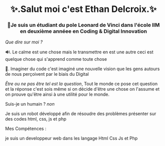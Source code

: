 <h1 align="center">✨.Salut moi c'est Ethan Delcroix.✨</h1>

<h3 align="center">📝Je suis un étudiant du pole Leonard de Vinci dans l'école IIM en deuxième annéee en Coding & Digital Innovation</h3>

 *Que dire sur moi ?*

🔊. Le calme est une chose mais le transmettre en est une autre ceci est quelque chose qui s'apprend comme toute chose 

📱. Imaginer du code c'est imaginé une nouvelle vision que les gens autours de nous perçoivent par le biais du Digital

*Être ou ne pas être tel est la question*, Tout le monde ce pose cet question et la réponse c'est sois même si on décide d'être une chose on l'assume et on prouve qu'être ainsi à une utilité pour le monde.

Suis-je un humain ? *non*

Je suis un robot développé afin de résoudre des problèmes présenter sur des codes html, css, js et php

Mes Compétences : 

je suis un developpeur web dans les langage Html Css Js et Php



